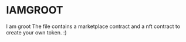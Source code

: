 # IAMGROOT
I am groot
The file contains a marketplace contract and a nft contract to create your own token. :)

